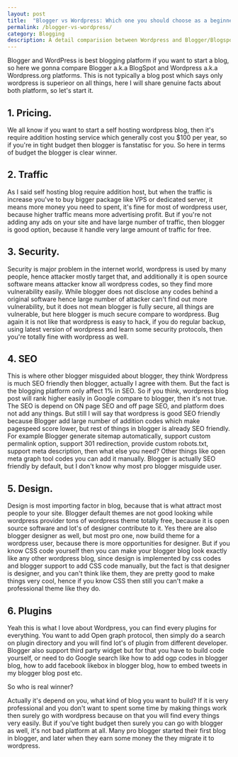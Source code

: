 ```yaml
---
layout: post
title:  "Blogger vs Wordpress: Which one you should choose as a beginner?"
permalink: /blogger-vs-wordpress/
category: Blogging
description: A detail comparision between Wordpress and Blogger/Blogspot, so you can know which one is perfect for you.
---
```

Blogger and WordPress is best blogging platform if you want to start a blog, so here we gonna compare Blogger a.k.a BlogSpot and Wordpress a.k.a Wordpress.org platforms. This is not typically a blog post which says only wordpress is superieor on all things, here I will share genuine facts about both platform, so let's start it.

## 1. Pricing. ##

We all know if you want to start a self hosting wordpress blog, then it's require addition hosting service which generally cost you $100 per year, so if you're in tight budget then blogger is fanstatisc for you. So here in terms of budget the blogger is clear winner.

## 2. Traffic ##

As I said self hosting blog require addition host, but when the traffic is increase you've to buy bigger package like VPS or dedicated server, it means more money you need to spent, it's fine for most of wordpress user, because higher traffic means more advertising profit. But if you're not adding any ads on your site and have large number of traffic, then blogger is good option, because it handle very large amount of traffic for free. 

## 3. Security. ##

Security is major problem in the internet world, wordpress is used by many people, hence attacker mostly target that, and additionally it is open source software means attacker know all wordpress codes, so they find more vulnerability easily. While blogger does not disclose any codes behind a original software hence large number of attacker can't find out more vulnerability, but it does not mean blogger is fully secure, all things are vulnerable, but here blogger is much secure compare to wordpress. Bug again it is not like that wordpress is easy to hack, if you do regular backup, using latest version of wordpress and learn some security protocols, then you're totally fine with wordpress as well.

## 4. SEO ##

This is where other blogger misguided about blogger, they think Wordpress is much SEO friendly then blogger, actually I agree with them. But the fact is the blogging platform only affect 1% in SEO. So if you think, wordpress blog post will rank higher easily in Google compare to blogger, then it's not true. The SEO is depend on ON page SEO and off page SEO, and platform does not add any things. But still I will say that wordpress is good SEO friendly because Blogger add large number of addition codes which make pagespeed score lower, but rest of things in blogger is already SEO friendly. For example Blogger generate sitemap automatically, support custom permalink option, support 301 redirection, provide custom robots.txt, support meta description, then what else you need? Other things like open meta graph tool codes you can add it manually. Blogger is actually SEO friendly by default, but I don't know why most pro blogger misguide user.

## 5. Design. ##

Design is most importing factor in blog, because that is what attract most people to your site. Blogger default themes are not good looking while wordpress provider tons of wordpress theme totally free, because it is open source software and lot's of designer contribute to it. Yes there are also blogger designer as well, but most pro one, now build theme for a wordpress user, because there is more opportunities for designer. But if you know CSS code yourself then you can make your blogger blog look exactly like any other wordpress blog, since design is implemented by css codes and blogger support to add CSS code manually, but the fact is that designer is designer, and you can't think like them, they are pretty good to make things very cool, hence  if you know CSS then still you can't make a professional theme like they do.

## 6. Plugins ##

Yeah this is what I love about Wordpress, you can find every plugins for everything. You want to add Open graph protocol, then simply do a search on plugin directory and you will find lot's of plugin from different developer. Blogger also support third party widget but for that you have to build code yourself, or need to do Google search like how to add ogp codes in blogger blog, how to add facebook likebox in blogger blog, how to embed tweets in my blogger blog post etc.

So who is real winner?

Actually it's depend on you, what kind of blog you want to build? If it is very professional and you don't want to spent some time by making things work then surely go with wordpress because on that you will find every things very easily. But if you've tight budget then surely you can go with blogger as well, it's not bad platform at all. Many pro blogger started their first blog in blogger, and later when they earn some money the they migrate it to wordpress. 
